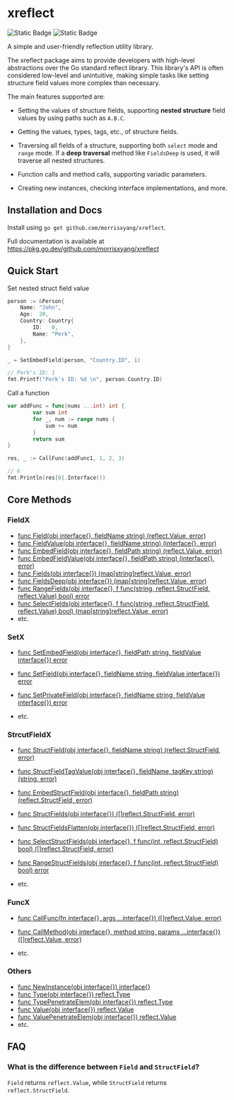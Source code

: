 # xreflect

![Static Badge](https://img.shields.io/badge/License-BSD2-Green)
![Static Badge](https://img.shields.io/badge/go%20verion-%3E%3D1.15-blue)

A simple and user-friendly reflection utility library.

The xreflect package aims to provide developers with high-level abstractions over the Go standard reflect library.
This library's API is often considered low-level and unintuitive, making simple tasks like setting structure
field values more complex than necessary.

The main features supported are:

- Setting the values of structure fields, supporting **nested structure** field values by using paths such as `A.B.C`.

- Getting the values, types, tags, etc., of structure fields.

- Traversing all fields of a structure, supporting both `select` mode and `range` mode. If a **deep traversal** method like `FieldsDeep` is used, it will traverse all nested structures.

- Function calls and method calls, supporting variadic parameters.

- Creating new instances, checking interface implementations, and more.

## Installation and Docs

Install using `go get github.com/morrisxyang/xreflect`.

Full documentation is available at https://pkg.go.dev/github.com/morrisxyang/xreflect

## Quick Start

Set nested struct field value

```go
person := &Person{
	Name: "John",
	Age:  20,
	Country: Country{
		ID:   0,
		Name: "Perk",
	},
}

_ = SetEmbedField(person, "Country.ID", 1)

// Perk's ID: 1 
fmt.Printf("Perk's ID: %d \n", person.Country.ID)
```

Call a function

```go
var addFunc = func(nums ...int) int {
		var sum int
		for _, num := range nums {
			sum += num
		}
		return sum
}

res, _ := CallFunc(addFunc1, 1, 2, 3)

// 6
fmt.Println(res[0].Interface())
```

## Core Methods


### FieldX

- [func Field(obj interface{}, fieldName string) (reflect.Value, error)](https://pkg.go.dev/github.com/morrisxyang/xreflect#Field)
- [func FieldValue(obj interface{}, fieldName string) (interface{}, error)](https://pkg.go.dev/github.com/morrisxyang/xreflect#FieldValue)
- [func EmbedField(obj interface{}, fieldPath string) (reflect.Value, error)](https://pkg.go.dev/github.com/morrisxyang/xreflect#EmbedField)
- [func EmbedFieldValue(obj interface{}, fieldPath string) (interface{}, error)](https://pkg.go.dev/github.com/morrisxyang/xreflect#EmbedFieldValue)
- [func Fields(obj interface{}) (map[string]reflect.Value, error)](https://pkg.go.dev/github.com/morrisxyang/xreflect#Fields)
- [func FieldsDeep(obj interface{}) (map[string]reflect.Value, error)](https://pkg.go.dev/github.com/morrisxyang/xreflect#FieldsDeep)
- [func RangeFields(obj interface{}, f func(string, reflect.StructField, reflect.Value) bool) error](https://pkg.go.dev/github.com/morrisxyang/xreflect#RangeFields)
- [func SelectFields(obj interface{}, f func(string, reflect.StructField, reflect.Value) bool) (map[string]reflect.Value, error)](https://pkg.go.dev/github.com/morrisxyang/xreflect#SelectFields)
- etc.

### SetX

- [func SetEmbedField(obj interface{}, fieldPath string, fieldValue interface{}) error](https://pkg.go.dev/github.com/morrisxyang/xreflect#SetEmbedField)

- [func SetField(obj interface{}, fieldName string, fieldValue interface{}) error](https://pkg.go.dev/github.com/morrisxyang/xreflect#SetField)
- [func SetPrivateField(obj interface{}, fieldName string, fieldValue interface{}) error](https://pkg.go.dev/github.com/morrisxyang/xreflect#SetPrivateField)
- etc.

### StrcutFieldX

- [func StructField(obj interface{}, fieldName string) (reflect.StructField, error)](https://pkg.go.dev/github.com/morrisxyang/xreflect#StructField)
- [func StructFieldTagValue(obj interface{}, fieldName, tagKey string) (string, error)](https://pkg.go.dev/github.com/morrisxyang/xreflect#StructFieldTagValue)
- [func EmbedStructField(obj interface{}, fieldPath string) (reflect.StructField, error)](https://pkg.go.dev/github.com/morrisxyang/xreflect#EmbedStructField)

- [func StructFields(obj interface{}) ([]reflect.StructField, error)](https://pkg.go.dev/github.com/morrisxyang/xreflect#StructFields)
- [func StructFieldsFlatten(obj interface{}) ([]reflect.StructField, error)](https://pkg.go.dev/github.com/morrisxyang/xreflect#StructFieldsFlatten)

- [func SelectStructFields(obj interface{}, f func(int, reflect.StructField) bool) ([]reflect.StructField, error)](https://pkg.go.dev/github.com/morrisxyang/xreflect#SelectStructFields)

- [func RangeStructFields(obj interface{}, f func(int, reflect.StructField) bool) error](https://pkg.go.dev/github.com/morrisxyang/xreflect#RangeStructFields)

- etc.

### FuncX

- [func CallFunc(fn interface{}, args ...interface{}) ([]reflect.Value, error)](https://pkg.go.dev/github.com/morrisxyang/xreflect#CallFunc)
- [func CallMethod(obj interface{}, method string, params ...interface{}) ([]reflect.Value, error)](https://pkg.go.dev/github.com/morrisxyang/xreflect#CallMethod)

- etc.

### Others

- [func NewInstance(obj interface{}) interface{}](https://pkg.go.dev/github.com/morrisxyang/xreflect#NewInstance)
- [func Type(obj interface{}) reflect.Type](https://pkg.go.dev/github.com/morrisxyang/xreflect#Type)
- [func TypePenetrateElem(obj interface{}) reflect.Type](https://pkg.go.dev/github.com/morrisxyang/xreflect#TypePenetrateElem)
- [func Value(obj interface{}) reflect.Value](https://pkg.go.dev/github.com/morrisxyang/xreflect#Value)
- [func ValuePenetrateElem(obj interface{}) reflect.Value](https://pkg.go.dev/github.com/morrisxyang/xreflect#ValuePenetrateElem)
- etc.

## FAQ

### What is the difference between `Field` and `StructField`?

`Field` returns `reflect.Value`, while `StructField` returns `reflect.StructField`.
